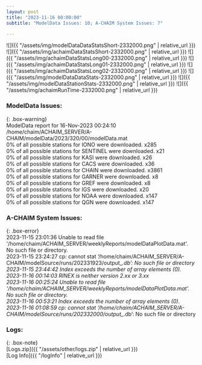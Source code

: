 ```yaml
---
layout: post
title: "2023-11-16 00:00:00"
subtitle: "ModelData Issues: 10; A-CHAIM System Issues: 7"

---
```


![]({{ "/assets/img/modelDataDataStatsShort-2332000.png" | relative_url }})
![]({{ "/assets/img/achaimDataStatsShort-2332000.png" | relative_url }})
![]({{ "/assets/img/achaimDataStatsLong00-2332000.png" | relative_url }})
![]({{ "/assets/img/achaimDataStatsLong01-2332000.png" | relative_url }})
![]({{ "/assets/img/achaimDataStatsLong02-2332000.png" | relative_url }})
![]({{ "/assets/img/modelDataDataStats-2332000.png" | relative_url }})
![]({{ "/assets/img/modelDataStationStats-2332000.png" | relative_url }})
![]({{ "/assets/img/achaimRunTime-2332000.png" | relative_url }})


### ModelData Issues:  
  
{: .box-warning}  
 ModelData report for 16-Nov-2023 00:24:10   
 /home/chaim/ACHAIM_SERVER/A-CHAIM/modelData/2023/320/00/modelData.mat   
 0% of all possible stations for IONO were downloaded. x285   
 0% of all possible stations for SENTINEL were downloaded. x21   
 0% of all possible stations for KASI were downloaded. x26   
 0% of all possible stations for CACS were downloaded. x36   
 0% of all possible stations for CHAIN were downloaded. x3861   
 0% of all possible stations for GARNER were downloaded. x8   
 0% of all possible stations for GREF were downloaded. x8   
 0% of all possible stations for IGS were downloaded. x20   
 0% of all possible stations for NOAA were downloaded. x147   
 0% of all possible stations for QGN were downloaded. x147   
  
### A-CHAIM System Issues:  
  
{: .box-error}  
2023-11-15 23:01:36 Unable to read file '/home/chaim/ACHAIM_SERVER/weeklyReports/modelDataPlotData.mat'. No such file or directory.  
2023-11-15 23:24:27 cp: cannot stat ‘/home/chaim/ACHAIM_SERVER/A-CHAIM/modelSource/runs/202331923/output_*.db’: No such file or directory  
2023-11-15 23:44:42 Index exceeds the number of array elements (0).  
2023-11-16 00:14:03 RINEX is neither version 2.xx or 3.xx  
2023-11-16 00:25:24 Unable to read file '/home/chaim/ACHAIM_SERVER/weeklyReports/modelDataPlotData.mat'. No such file or directory.  
2023-11-16 00:53:21 Index exceeds the number of array elements (0).  
2023-11-16 01:08:59 cp: cannot stat ‘/home/chaim/ACHAIM_SERVER/A-CHAIM/modelSource/runs/202332000/output_*.db’: No such file or directory  

### Logs:  
  
{: .box-note}  
[Logs.zip]({{ "/assets/other/logs.zip" | relative_url }})  
[Log Info]({{ "/logInfo" | relative_url }})  
